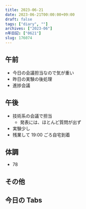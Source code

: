 ```yaml
---
title: 2023-06-21
date: 2023-06-21T00:00:00+09:00
draft: false
tags: ["diary", ""]
archives: ["2023-06"]
n年日記: ["0621"]
slug: 176074
---
```


## 午前

- 今日の会議担当なので気が重い
- 昨日の実験の後処理
- 進捗会議

## 午後

- 技術系の会議で担当
  - 発表には、ほとんど質問が出ず
- 実験少し
- 残業して 19:00 ごろ自宅到着

## 体調

- 78

## その他

## 今日の Tabs

